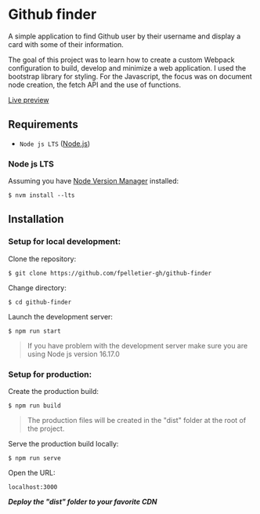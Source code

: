 # Github finder

A simple application to find Github user by their username and display a card with some of their information.

The goal of this project was to learn how to create a custom Webpack configuration to build, develop and minimize a web application. I used the bootstrap library for styling. For the Javascript, the focus was on document node creation, the fetch API and the use of functions.

[Live preview](https://githubfinder.francispelletier.ca)

## Requirements

- `Node js LTS` ([Node.js](https://nodejs.org/en/download/))

### Node js LTS

Assuming you have [Node Version Manager](https://github.com/nvm-sh/nvm) installed:

```
$ nvm install --lts
```

## Installation

### Setup for local development:

Clone the repository:

```
$ git clone https://github.com/fpelletier-gh/github-finder
```

Change directory:

```
$ cd github-finder
```

Launch the development server:

```
$ npm run start
```

> If you have problem with the development server make sure you are using Node js version 16.17.0

### Setup for production:

Create the production build:

```
$ npm run build
```

> The production files will be created in the "dist" folder at the root of the project.

Serve the production build locally:

```
$ npm run serve
```

Open the URL:

```
localhost:3000
```

**_Deploy the "dist" folder to your favorite CDN_**
